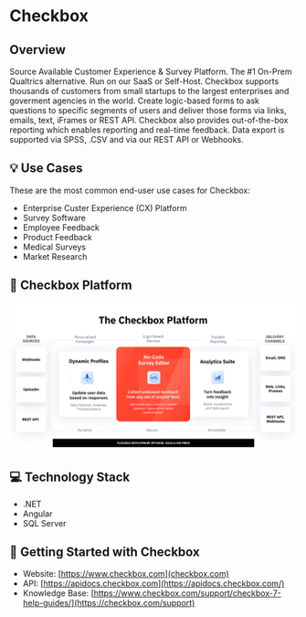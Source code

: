 # Checkbox

##  Overview
Source Available Customer Experience &amp; Survey Platform. The #1 On-Prem Qualtrics alternative. Run on our SaaS or Self-Host. Checkbox supports thousands of customers from small startups to the largest enterprises and goverment agencies in the world. Create logic-based forms to ask questions to specific segments of users and deliver those forms via links, emails, text, iFrames or REST API. Checkbox also provides out-of-the-box reporting which enables reporting and real-time feedback. Data export is supported via SPSS, .CSV and via our REST API or Webhooks. 

## 💡 Use Cases
These are the most common end-user use cases for Checkbox:
- Enterprise Custer Experience (CX) Platform
- Survey Software 
- Employee Feedback
- Product Feedback
- Medical Surveys
- Market Research 

## 🧠 Checkbox Platform 
![alt text](https://github.com/checkboxsurvey/checkbox/blob/main/Screen%20Shot%202022-12-14%20at%2012.59.28%20PM.png "Checkbox Platform Overview")

## 💻 Technology Stack
- .NET
- Angular
- SQL Server

## 🚀 Getting Started with Checkbox
- Website: [https://www.checkbox.com](checkbox.com)
- API: [https://apidocs.checkbox.com](https://apidocs.checkbox.com/)
- Knowledge Base: [https://www.checkbox.com/support/checkbox-7-help-guides/](https://checkbox.com/support)

